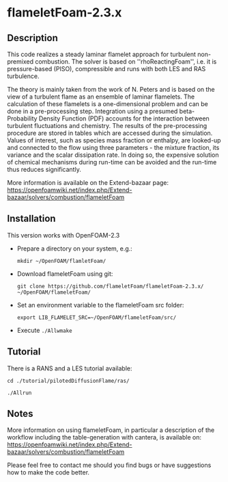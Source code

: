 flameletFoam-2.3.x
==================

## Description

This code realizes a steady laminar flamelet approach for turbulent non-premixed combustion.
The solver is based on ''rhoReactingFoam'', i.e. it is pressure-based (PISO), compressible and runs with both LES and RAS turbulence.
 
The theory is mainly taken from the work of N. Peters and is based on the view of a turbulent flame as an ensemble of laminar flamelets.
The calculation of these flamelets is a one-dimensional problem and can be done in a pre-processing step.
Integration using a presumed beta-Probability Density Function (PDF) accounts for the interaction between turbulent fluctuations and chemistry.
The results of the pre-processing procedure are stored in tables which are accessed during the simulation.
Values of interest, such as species mass fraction or enthalpy, are looked-up and connected to the flow using three parameters - the mixture fraction, its variance and the scalar dissipation rate.
In doing so, the expensive solution of chemical mechanisms during run-time can be avoided and the run-time thus reduces significantly.

More information is available on the Extend-bazaar page:
https://openfoamwiki.net/index.php/Extend-bazaar/solvers/combustion/flameletFoam

## Installation

This version works with OpenFOAM-2.3

* Prepare a directory on your system, e.g.:  

  `mkdir ~/OpenFOAM/flamletFoam/`

* Download flameletFoam using git:

  `git clone https://github.com/flameletFoam/flameletFoam-2.3.x/ ~/OpenFOAM/flameletFoam/`

* Set an environment variable to the flameletFoam src folder:

  `export LIB_FLAMELET_SRC=~/OpenFOAM/flameletFoam/src/`

* Execute `./Allwmake`

## Tutorial

There is a RANS and a LES tutorial available:

  `cd ./tutorial/pilotedDiffusionFlame/ras/`

  `./Allrun`

## Notes

More information on using flameletFoam, in particular a description of the workflow including the table-generation with cantera, is available on:
https://openfoamwiki.net/index.php/Extend-bazaar/solvers/combustion/flameletFoam

Please feel free to contact me should you find bugs or have suggestions how to make the code better.
